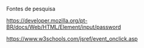Fontes de pesquisa

https://developer.mozilla.org/pt-BR/docs/Web/HTML/Element/input/password

https://www.w3schools.com/jsref/event_onclick.asp